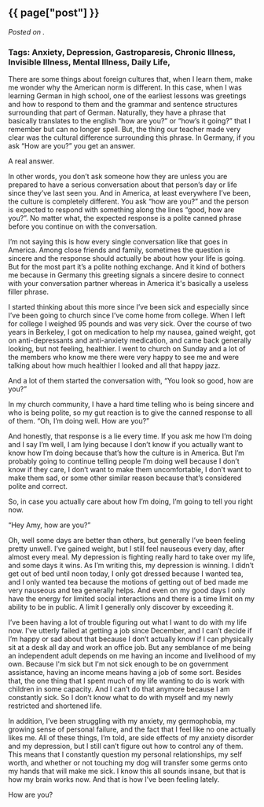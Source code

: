 

## {{ page["post"] }}

*Posted on <!--{ page["date"] }-->.*

### Tags: Anxiety, Depression, Gastroparesis, Chronic Illness, Invisible Illness, Mental Illness, Daily Life, 
 
There are some things about foreign cultures that, when I learn them, make me wonder why the American norm is different.  In this case, when I was learning German in high school, one of the earliest lessons was greetings and how to respond to them and the grammar and sentence structures surrounding that part of German.  Naturally, they have a phrase that basically translates to the english “how are you?” or “how’s it going?” that I remember but can no longer spell.  But, the thing our teacher made very clear was the cultural difference surrounding this phrase.  In Germany, if you ask “How are you?” you get an answer.
 
A real answer.
 
In other words, you don’t ask someone how they are unless you are prepared to have a serious conversation about that person’s day or life since they’ve last seen you.  And in America, at least everywhere I’ve been, the culture is completely different.  You ask “how are you?” and the person is expected to respond with something along the lines “good, how are you?”.  No matter what, the expected response is a polite canned phrase before you continue on with the conversation.  
 
I’m not saying this is how every single conversation like that goes in America.  Among close friends and family, sometimes the question is sincere and the response should actually be about how your life is going.  But for the most part it’s a polite nothing exchange.  And it kind of bothers me because in Germany this greeting signals a sincere desire to connect with your conversation partner whereas in America it's basically a useless filler phrase.
 
I started thinking about this more since I’ve been sick and especially since I’ve been going to church since I’ve come home from college.  When I left for college I weighed 95 pounds and was very sick.  Over the course of two years in Berkeley, I got on medication to help my nausea, gained weight, got on anti-depressants and anti-anxiety medication, and came back generally looking, but not feeling, healthier.  I went to church on Sunday and a lot of the members who know me there were very happy to see me and were talking about how much healthier I looked and all that happy jazz.
 
And a lot of them started the conversation with, “You look so good, how are you?”
 
In my church community, I have a hard time telling who is being sincere and who is being polite, so my gut reaction is to give the canned response to all of them.  “Oh, I’m doing well.  How are you?”
 
And honestly, that response is a lie every time.  If you ask me how I’m doing and I say I’m well, I am lying because I don’t know if you actually want to know how I’m doing because that’s how the culture is in America.  But I’m probably going to continue telling people I’m doing well because I don’t know if they care, I don’t want to make them uncomfortable, I don’t want to make them sad, or some other similar reason because that’s considered polite and correct.
 
So, in case you actually care about how I’m doing, I’m going to tell you right now.
 
“Hey Amy, how are you?”
 
Oh, well some days are better than others, but generally I’ve been feeling pretty unwell.  I’ve gained weight, but I still feel nauseous every day, after almost every meal.  My depression is fighting really hard to take over my life, and some days it wins.  As I’m writing this, my depression is winning.  I didn’t get out of bed until noon today, I only got dressed because I wanted tea, and I only wanted tea because the motions of getting out of bed made me very nauseous and tea generally helps.  And even on my good days I only have the energy for limited social interactions and there is a time limit on my ability to be in public.  A limit I generally only discover by exceeding it.  
 
I’ve been having a lot of trouble figuring out what I want to do with my life now.  I’ve utterly failed at getting a job since December, and I can’t decide if I’m happy or sad about that because I don’t actually know if I can physically sit at a desk all day and work an office job.  But any semblance of me being an independent adult depends on me having an income and livelihood of my own.  Because I'm sick but I'm not sick enough to be on government assistance, having an income means having a job of some sort.  Besides that, the one thing that I spent much of my life wanting to do is work with children in some capacity.  And I can’t do that anymore because I am constantly sick.  So I don’t know what to do with myself and my newly restricted and shortened life.
 
In addition, I’ve been struggling with my anxiety, my germophobia, my growing sense of personal failure, and the fact that I feel like no one actually likes me.  All of these things, I’m told, are side effects of my anxiety disorder and my depression, but I still can’t figure out how to control any of them.  This means that I constantly question my personal relationships, my self worth, and whether or not touching my dog will transfer some germs onto my hands that will make me sick.  I know this all sounds insane, but that is how my brain works now.  And that is how I’ve been feeling lately.
 
How are you?
 
 

